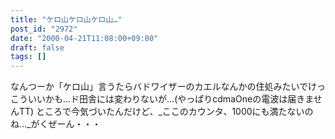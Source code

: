 ```yaml
---
title: "ケロ山ケロ山ケロ山…"
post_id: "2972"
date: "2000-04-21T11:08:00+09:00"
draft: false
tags: []
---
```



なんつーか「ケロ山」言うたらバドワイザーのカエルなんかの住処みたいでけっこういいかも…ド田舎には変わりないが…(やっぱりcdmaOneの電波は届きませんTT) ところで今気づいたんだけど、_ここのカウンタ、1000にも満たないのね…_がくぜーん・・・
